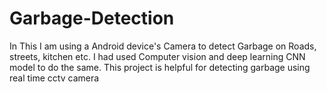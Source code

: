 # Garbage-Detection
In This I am using a Android device's Camera to detect Garbage on Roads, streets, kitchen etc. I had used Computer vision and deep learning CNN model to do the same.
This project is helpful for detecting garbage using real time cctv camera
